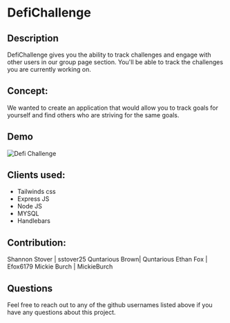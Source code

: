 # DefiChallenge


## Description 

DefiChallenge gives you the ability to track challenges and engage with other users in our group page section. You'll be able to track the challenges you are currently working on. 


## Concept:
We wanted to create an application that would allow you to track goals for yourself and find others who are striving for the same goals. 


## Demo

![Defi Challenge](https://user-images.githubusercontent.com/93951895/162091697-fad7287d-1736-457c-a6e2-fdf7fa9ae81d.png)

## Clients used:
- Tailwinds css
- Express JS
- Node JS
- MYSQL
- Handlebars


## Contribution:

Shannon Stover | sstover25
Quntarious Brown| Quntarious 
Ethan Fox | Efox6179
Mickie Burch | MickieBurch 

## Questions
Feel free to reach out to any of the github usernames listed above if you have any questions about this project. 

